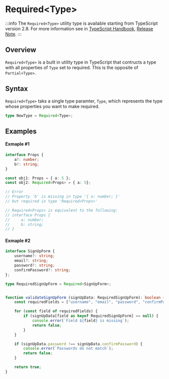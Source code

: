 # Required\<Type>

:::info
The `Required<Type>` utility type is available starting from TypeScript version 2.8. For more information see in [TypeScript Handbook](https://www.typescriptlang.org/docs/handbook/utility-types.html#requiredtype), [Release Note](https://www.typescriptlang.org/docs/handbook/release-notes/typescript-2-8.html#improved-control-over-mapped-type-modifiers).
:::

## Overview

`Required<Type>` is a built in utility type in TypeScript that contructs a type with all properties of `Type` set to required. This is the opposite of `Partial<Type>`.

## Syntax

`Required<Type>` taks a single type paramter, `Type`, which represents the type whose properties you want to make required.

```ts
type NewType = Required<Type>;
```

## Examples


#### Exmaple #1


```ts
interface Props {
    a?: number;
    b?: string;
}

const obj1: Props = { a: 5 };
const obj2: Required<Props> = { a: 5};

// Error
// Property 'b' is missing in type '{ a: number; }'
// but required in type 'Required<Props>'

// Required<Props> is equivalent to the following:
// interface Props {
//     a: number;
//     b: string;
// }
```

#### Exmaple #2

```ts
interface SignUpForm {
    username?: string;
    email?: string;
    password?: string;
    confirmPassword?: string;
};

type RequiredSignUpForm = Required<SignUpForm>;


function validateSignUpForm (signUpData: RequiredSignUpForm): boolean {
    const requiredFields = ["username", "email", "password", "confirmPassword"];

    for (const field of requiredFields) {
        if (signUpData[field as keyof RequiredSignUpForm] == null) {
            console.error(`Field ${field} is missing`);
            return false;
        } 
    }

    if (signUpData.password !== signUpData.confirmPassword) {
        console.error(`Passwords do not match`);
        return false;
    }

    return true;
}
```